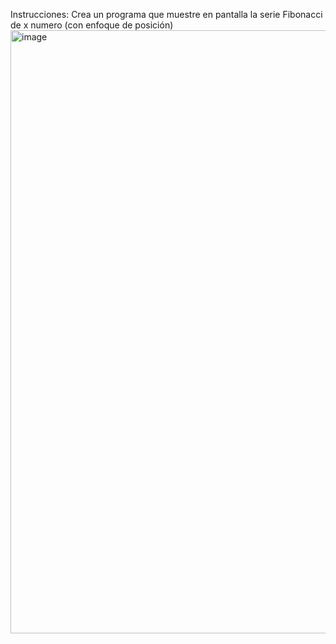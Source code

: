 Instrucciones:
Crea un programa que muestre en pantalla la serie Fibonacci de x numero (con enfoque de posición)
<img width="1876" height="965" alt="image" src="https://github.com/user-attachments/assets/7e0d840d-4af6-4b61-9e1c-1166699ecd1a" />
